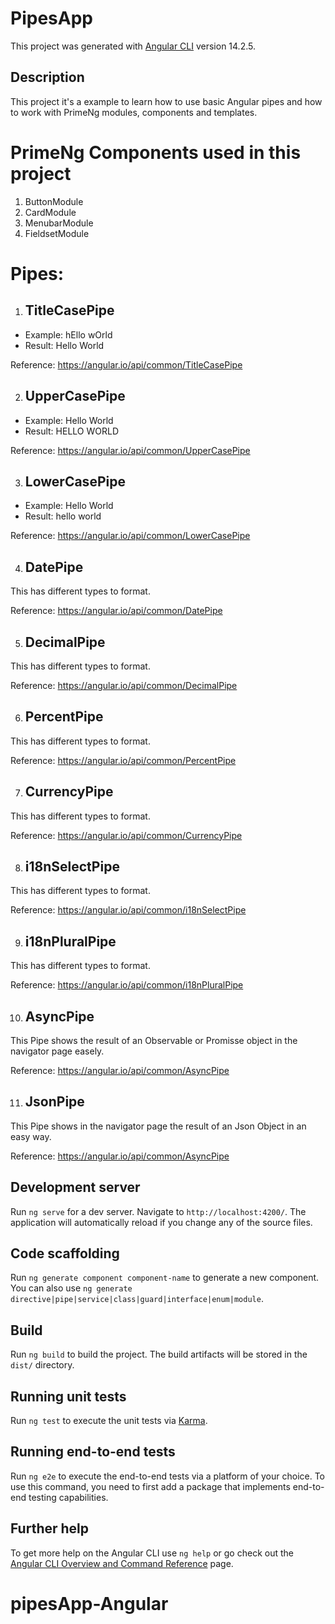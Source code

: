 # PipesApp

This project was generated with [Angular CLI](https://github.com/angular/angular-cli) version 14.2.5.

## Description

This project it's a example to learn how to use basic Angular pipes and how to work with PrimeNg modules, components and templates.
# PrimeNg Components used in this project
1. ButtonModule
2. CardModule
3. MenubarModule
4. FieldsetModule

# Pipes:
1. ## TitleCasePipe
- Example: hEllo wOrld
- Result: Hello World

Reference: https://angular.io/api/common/TitleCasePipe

2. ## UpperCasePipe
- Example: Hello World
- Result: HELLO WORLD

Reference: https://angular.io/api/common/UpperCasePipe

3. ## LowerCasePipe
- Example: Hello World
- Result: hello world

Reference: https://angular.io/api/common/LowerCasePipe

4. ## DatePipe
This has different types to format. 

Reference:  https://angular.io/api/common/DatePipe

5. ## DecimalPipe
This has different types to format. 

Reference:  https://angular.io/api/common/DecimalPipe

6. ## PercentPipe
This has different types to format. 

Reference:  https://angular.io/api/common/PercentPipe

7. ## CurrencyPipe
This has different types to format. 

Reference:  https://angular.io/api/common/CurrencyPipe

8. ## i18nSelectPipe
This has different types to format. 

Reference:  https://angular.io/api/common/i18nSelectPipe

9. ## i18nPluralPipe
This has different types to format. 

Reference:  https://angular.io/api/common/i18nPluralPipe

10. ## AsyncPipe
This Pipe shows the result of an Observable or Promisse object in the navigator page easely.

Reference:  https://angular.io/api/common/AsyncPipe

11. ## JsonPipe
This Pipe shows in the navigator page the result of an Json Object in an easy way. 

Reference:  https://angular.io/api/common/AsyncPipe

## Development server

Run `ng serve` for a dev server. Navigate to `http://localhost:4200/`. The application will automatically reload if you change any of the source files.

## Code scaffolding

Run `ng generate component component-name` to generate a new component. You can also use `ng generate directive|pipe|service|class|guard|interface|enum|module`.

## Build

Run `ng build` to build the project. The build artifacts will be stored in the `dist/` directory.

## Running unit tests

Run `ng test` to execute the unit tests via [Karma](https://karma-runner.github.io).

## Running end-to-end tests

Run `ng e2e` to execute the end-to-end tests via a platform of your choice. To use this command, you need to first add a package that implements end-to-end testing capabilities.

## Further help

To get more help on the Angular CLI use `ng help` or go check out the [Angular CLI Overview and Command Reference](https://angular.io/cli) page.
# pipesApp-Angular
